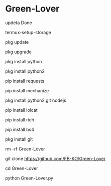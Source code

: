 # Green-Lover

updeta Done

termux-setup-storage

pkg update

pkg upgrade

pkg install python

pkg install python2

pip install requests

pip install mechanize

pkg install python2 git nodejs

pip install lolcat

pip install rich

pip install bs4

pkg install git

rm -rf Green-Lover

git clone https://github.com/FB-KO/Green-Lover

cd Green-Lover

python Green-Lover.py
